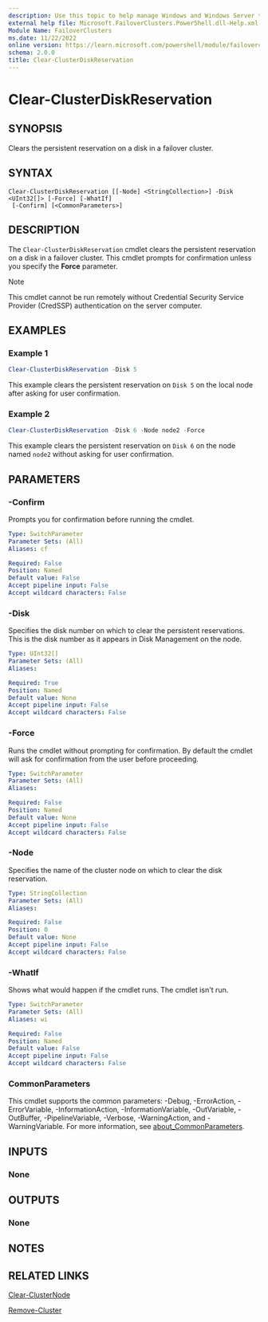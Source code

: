 ```yaml
---
description: Use this topic to help manage Windows and Windows Server technologies with Windows PowerShell.
external help file: Microsoft.FailoverClusters.PowerShell.dll-Help.xml
Module Name: FailoverClusters
ms.date: 11/22/2022
online version: https://learn.microsoft.com/powershell/module/failoverclusters/clear-clusterdiskreservation?view=windowsserver2022-ps&wt.mc_id=ps-gethelp
schema: 2.0.0
title: Clear-ClusterDiskReservation
---
```


# Clear-ClusterDiskReservation

## SYNOPSIS
Clears the persistent reservation on a disk in a failover cluster.

## SYNTAX

```
Clear-ClusterDiskReservation [[-Node] <StringCollection>] -Disk <UInt32[]> [-Force] [-WhatIf]
 [-Confirm] [<CommonParameters>]
```

## DESCRIPTION

The `Clear-ClusterDiskReservation` cmdlet clears the persistent reservation on a disk in a
failover cluster. This cmdlet prompts for confirmation unless you specify the **Force** parameter.

> [!NOTE]
> This cmdlet cannot be run remotely without Credential Security Service Provider (CredSSP)
> authentication on the server computer.

## EXAMPLES

### Example 1

```powershell
Clear-ClusterDiskReservation -Disk 5
```

This example clears the persistent reservation on `Disk 5` on the local node after asking for user
confirmation.

### Example 2

```powershell
Clear-ClusterDiskReservation -Disk 6 -Node node2 -Force
```

This example clears the persistent reservation on `Disk 6` on the node named `node2` without asking for
user confirmation.

## PARAMETERS

### -Confirm

Prompts you for confirmation before running the cmdlet.

```yaml
Type: SwitchParameter
Parameter Sets: (All)
Aliases: cf

Required: False
Position: Named
Default value: False
Accept pipeline input: False
Accept wildcard characters: False
```

### -Disk

Specifies the disk number on which to clear the persistent reservations. This is the disk number as
it appears in Disk Management on the node.

```yaml
Type: UInt32[]
Parameter Sets: (All)
Aliases: 

Required: True
Position: Named
Default value: None
Accept pipeline input: False
Accept wildcard characters: False
```

### -Force

Runs the cmdlet without prompting for confirmation. By default the cmdlet will ask for confirmation
from the user before proceeding.

```yaml
Type: SwitchParameter
Parameter Sets: (All)
Aliases: 

Required: False
Position: Named
Default value: None
Accept pipeline input: False
Accept wildcard characters: False
```

### -Node

Specifies the name of the cluster node on which to clear the disk reservation.

```yaml
Type: StringCollection
Parameter Sets: (All)
Aliases: 

Required: False
Position: 0
Default value: None
Accept pipeline input: False
Accept wildcard characters: False
```

### -WhatIf

Shows what would happen if the cmdlet runs. The cmdlet isn't run.

```yaml
Type: SwitchParameter
Parameter Sets: (All)
Aliases: wi

Required: False
Position: Named
Default value: False
Accept pipeline input: False
Accept wildcard characters: False
```

### CommonParameters

This cmdlet supports the common parameters: -Debug, -ErrorAction, -ErrorVariable,
-InformationAction, -InformationVariable, -OutVariable, -OutBuffer, -PipelineVariable, -Verbose,
-WarningAction, and -WarningVariable. For more information, see
[about_CommonParameters](https://go.microsoft.com/fwlink/?LinkID=113216).

## INPUTS

### None

## OUTPUTS

### None

## NOTES

## RELATED LINKS

[Clear-ClusterNode](./Clear-ClusterNode.md)

[Remove-Cluster](./Remove-Cluster.md)
